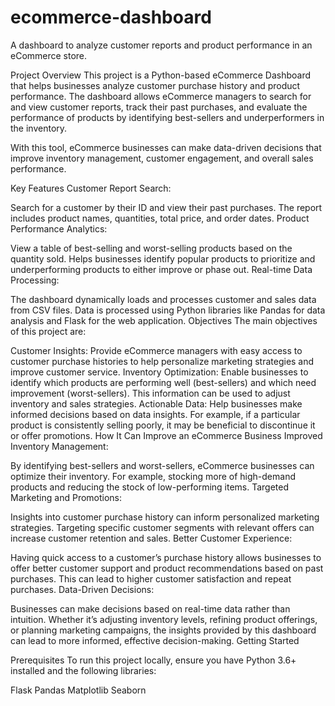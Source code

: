 # ecommerce-dashboard
A dashboard to analyze customer reports and product performance in an eCommerce store.

Project Overview
This project is a Python-based eCommerce Dashboard that helps businesses analyze customer purchase history and product performance. The dashboard allows eCommerce managers to search for and view customer reports, track their past purchases, and evaluate the performance of products by identifying best-sellers and underperformers in the inventory.

With this tool, eCommerce businesses can make data-driven decisions that improve inventory management, customer engagement, and overall sales performance.

Key Features
Customer Report Search:

Search for a customer by their ID and view their past purchases.
The report includes product names, quantities, total price, and order dates.
Product Performance Analytics:

View a table of best-selling and worst-selling products based on the quantity sold.
Helps businesses identify popular products to prioritize and underperforming products to either improve or phase out.
Real-time Data Processing:

The dashboard dynamically loads and processes customer and sales data from CSV files.
Data is processed using Python libraries like Pandas for data analysis and Flask for the web application.
Objectives
The main objectives of this project are:

Customer Insights:
Provide eCommerce managers with easy access to customer purchase histories to help personalize marketing strategies and improve customer service.
Inventory Optimization:
Enable businesses to identify which products are performing well (best-sellers) and which need improvement (worst-sellers). This information can be used to adjust inventory and sales strategies.
Actionable Data:
Help businesses make informed decisions based on data insights. For example, if a particular product is consistently selling poorly, it may be beneficial to discontinue it or offer promotions.
How It Can Improve an eCommerce Business
Improved Inventory Management:

By identifying best-sellers and worst-sellers, eCommerce businesses can optimize their inventory. For example, stocking more of high-demand products and reducing the stock of low-performing items.
Targeted Marketing and Promotions:

Insights into customer purchase history can inform personalized marketing strategies. Targeting specific customer segments with relevant offers can increase customer retention and sales.
Better Customer Experience:

Having quick access to a customer’s purchase history allows businesses to offer better customer support and product recommendations based on past purchases. This can lead to higher customer satisfaction and repeat purchases.
Data-Driven Decisions:

Businesses can make decisions based on real-time data rather than intuition. Whether it’s adjusting inventory levels, refining product offerings, or planning marketing campaigns, the insights provided by this dashboard can lead to more informed, effective decision-making.
Getting Started

Prerequisites
To run this project locally, ensure you have Python 3.6+ installed and the following libraries:

Flask
Pandas
Matplotlib
Seaborn
